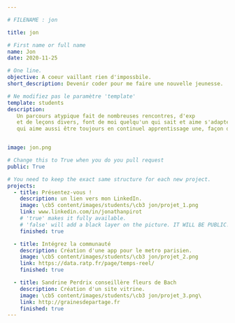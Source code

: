 ```yaml
---

# FILENAME : jon

title: jon

# First name or full name
name: Jon
date: 2020-11-25

# One line.
objective: A coeur vaillant rien d'impossbile.
short_description: Devenir coder pour me faire une nouvelle jeunesse.

# Ne modifiez pas le paramètre 'template'
template: students
description:
   Un parcours atypique fait de nombreuses rencontres, d'exp
   et de leçons divers, font de moi quelqu'un qui sait et aime s'adapter au monde qui l'entoure, 
   qui aime aussi être toujours en continuel apprentissage une, façon de se renouveller en s'adaptant


image: jon.png

# Change this to True when you do you pull request
public: True

# You need to keep the exact same structure for each new project.
projects:
  - title: Présentez-vous !
    description: un lien vers mon LinkedIn.
    image: \cb5 content/images/students/\cb3 jon/projet_1.png
    link: www.linkedin.com/in/jonathanpirot
    # 'true' makes it fully available.
    # 'false' will add a black layer on the picture. IT WILL BE PUBLIC!
    finished: true

  - title: Intégrez la communauté
    description: Création d'une app pour le metro parisien.
    image: \cb5 content/images/students/\cb3 jon/projet_2.png
    link: https://data.ratp.fr/page/temps-reel/
    finished: true

  - title: Sandrine Perdrix conseillère fleurs de Bach
    description: Création d'un site vitrine.
    image: \cb5 content/images/students/\cb3 jon/projet_3.png\
    link: http://grainesdepartage.fr
    finished: true
---
```


